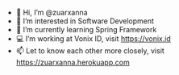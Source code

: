 - 👋 Hi, I’m @zuarxanna
- 👀 I’m interested in Software Development
- 🌱 I’m currently learning Spring Framework
- 💻 I’m working at Vonix ID, visit https://vonix.id
- 📫 Let to know each other more closely, visit https://zuarxanna.herokuapp.com
